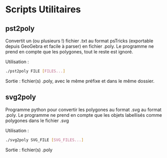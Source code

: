 # Scripts Utilitaires

## pst2poly
Convertit un (ou plusieurs !) fichier .txt au format psTricks (exportable depuis GeoGebra et facile à parser) en fichier .poly.
Le programme ne prend en compte que les polygones, tout le reste est ignoré.

Utilisation :
```bash
./pst2poly FILE [FILES...]
```

Sortie : fichier(s) .poly, avec le même préfixe et dans le même dossier.

## svg2poly

Programme python pour convertir les polygones au format .svg au format .poly.
Le programme ne prend en compte que les objets labellisés comme polygones dans le fichier .svg

Utilisation :
```bash
./svg2poly SVG_FILE [SVG_FILES...]
```

Sortie : fichier(s) .poly
